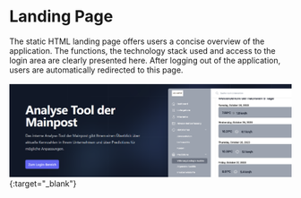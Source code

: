 # <i class="fas fa-plane-arrival"></i> Landing Page
The static HTML landing page offers users a concise overview of the application. The functions, the technology stack used and access to the login area are clearly presented here. After logging out of the application, users are automatically redirected to this page.
<br>
<br>
[![Landing Page](landing_page.png)](https://mainpost-projektseminar.netlify.app/){:target="_blank"}

